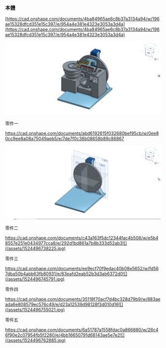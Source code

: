### 本體

[https://cad.onshape.com/documents/4ba84965ae6c8b37a3134a94/w/196ae15328dfcd351e15c397/e/954a4e381e4323e3053a3d4a](https://cad.onshape.com/documents/4ba84965ae6c8b37a3134a94/w/196ae15328dfcd351e15c397/e/954a4e381e4323e3053a3d4a)

![](/assets/1524496718612.jpg)

零件一

https://cad.onshape.com/documents/abd6192615f032680bef95cb/w/0ee80cc9ee8a08a75049aeb5/e/7de7f0c36b08658b89c86867

![](/assets/1524496729379.jpg)

零件二

https://cad.onshape.com/documents/c43a163f5dc12344fac4b508/w/e5b48557e251e0434977cca8/e/292d1bd861a7b8b333d52ab3![](/assets/1524496738225.jpg)

零件三

https://cad.onshape.com/documents/ee9ecf70f9edac40b08e5652/w/fd567dba50b4abb63fb80931/e/83eafd2eab52b3d3ab6372d0![](/assets/1524496745791.jpg)

零件四

https://cad.onshape.com/documents/35118f70acf7d4bc328d79b9/w/883aeada6e808579ec576c49/e/d23a12539d98128f3d010d16![](/assets/1524496755021.jpg)

零件五

https://cad.onshape.com/documents/6a51787a1558fdac0a866880/w/26c46f90e2c07954fb5f2280/e/4bb16650791d68143ae5e7e2![](/assets/1524496762885.jpg)





